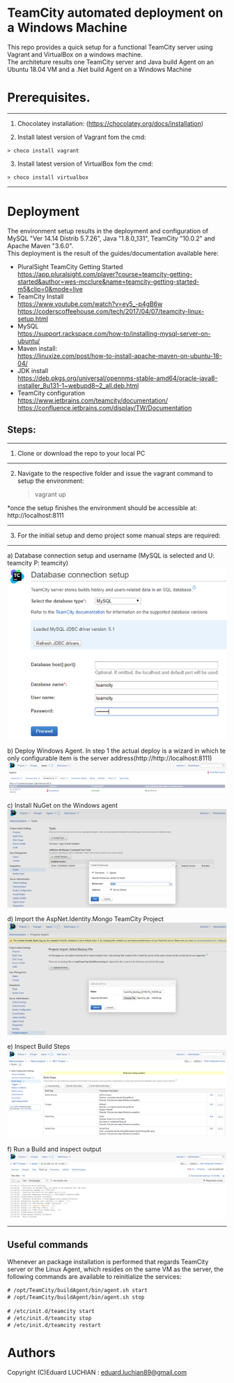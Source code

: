 # TeamCity automated deployment on a Windows Machine
This repo provides a quick setup for a functional TeamCity server using Vagrant and VirtualBox on a windows machine.  
The architeture results one TeamCity server and Java build Agent on an Ubuntu 18.04 VM and a .Net build Agent on a Windows Machine 

# Prerequisites.
___
  1) Chocolatey installation: (https://chocolatey.org/docs/installation)
  
  2) Install latest version of Vagrant fom the cmd:

    > choco install vagrant
  3) Install latest version of VirtualBox fom the cmd:

    > choco install virtualbox
___

# Deployment
The environment setup results in the deployment and configuration of MySQL "Ver 14.14 Distrib 5.7.26", Java "1.8.0_131", TeamCity "10.0.2" and Apache Maven "3.6.0".  
This deployment is the result of the guides/documentation available here:
  - PluralSight TeamCity Getting Started  
    https://app.pluralsight.com/player?course=teamcity-getting-started&author=wes-mcclure&name=teamcity-getting-started-m5&clip=0&mode=live
  - TeamCity Install  
https://www.youtube.com/watch?v=ey5_-p4gB6w  
https://coderscoffeehouse.com/tech/2017/04/07/teamcity-linux-setup.html   
  - MySQL  
https://support.rackspace.com/how-to/installing-mysql-server-on-ubuntu/  
  - Maven install:  
https://linuxize.com/post/how-to-install-apache-maven-on-ubuntu-18-04/  
  - JDK install  
https://deb.pkgs.org/universal/opennms-stable-amd64/oracle-java8-installer_8u131-1~webupd8~2_all.deb.html  
  - TeamCity configuration  
https://www.jetbrains.com/teamcity/documentation/  
https://confluence.jetbrains.com/display/TW/Documentation  
  
## Steps:
___

1) Clone or download the repo to your local PC  
___

2) Navigate to the respective folder and issue the vagrant command to setup the environment:  

    > vagrant up
    
*once the setup finishes the environment should be accessible at: http://localhost:8111
___

3) For the initial setup and demo project some manual steps are required:
___
  a) Database connection setup and username (MySQL is selected and U: teamcity P: teamcity)  
![](https://github.com/Biohazardhpk/teamcity_automated_deploy/blob/master/images/1.PNG)  

  b) Deploy Windows Agent. In step 1 the actual deploy is a wizard in which te only configurable item is the server address(http://http://localhost:8111)  
![](https://github.com/Biohazardhpk/teamcity_automated_deploy/blob/master/images/2.PNG)

  c) Install NuGet on the Windows agent  
![](https://github.com/Biohazardhpk/teamcity_automated_deploy/blob/master/images/3.PNG)

  d) Import the AspNet.Identity.Mongo TeamCity Project 
![](https://github.com/Biohazardhpk/teamcity_automated_deploy/blob/master/images/4.PNG) 

  e) Inspect Build Steps   
![](https://github.com/Biohazardhpk/teamcity_automated_deploy/blob/master/images/5.PNG)

  f) Run a Build and inspect output
![](https://github.com/Biohazardhpk/teamcity_automated_deploy/blob/master/images/6.PNG)

___

## Useful commands
Whenever an package installation is performed that regards TeamCity server or the Linux Agent, which resides on the same VM as the server, the following commands are available to reinitialize the services:

    # /opt/TeamCity/buildAgent/bin/agent.sh start
    # /opt/TeamCity/buildAgent/bin/agent.sh stop
    
    # /etc/init.d/teamcity start
    # /etc/init.d/teamcity stop
    # /etc/init.d/teamcity restart

# Authors

Copyright (C)Eduard LUCHIAN : eduard.luchian89@gmail.com
